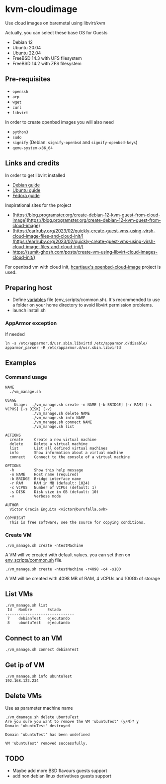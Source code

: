 # kvm-cloudimage
Use cloud images on baremetal using libvirt/kvm

Actually, you can select these base OS for Guests
- Debian 12
- Ubuntu 20.04
- Ubuntu 22.04
- FreeBSD 14.3 with UFS filesystem
- FreeBSD 14.2 with ZFS filesystem

## Pre-requisites
* `openssh`
* `arp`
* `wget`
* `curl`
* `libvirt` 

In order to create openbsd images you will also need

* `python3`
* `sudo`
* `signify` (Debian: `signify-openbsd` and `signify-openbsd-keys`)
* `qemu-system-x86_64`

## Links and credits
In order to get libvirt installed
- [Debian guide](https://wiki.debian.org/KVM)
- [Ubuntu guide](https://documentation.ubuntu.com/server/how-to/virtualisation/libvirt/)
- [Fedora guide](https://docs.fedoraproject.org/en-US/quick-docs/virtualization-getting-started/)

Inspirational sites for the project 
- [https://blog.programster.org/create-debian-12-kvm-guest-from-cloud-image](https://blog.programster.org/create-debian-12-kvm-guest-from-cloud-image)
- [https://earlruby.org/2023/02/quickly-create-guest-vms-using-virsh-cloud-image-files-and-cloud-init/](https://earlruby.org/2023/02/quickly-create-guest-vms-using-virsh-cloud-image-files-and-cloud-init/)
- [https://sumit-ghosh.com/posts/create-vm-using-libvirt-cloud-images-cloud-init/)](https://sumit-ghosh.com/posts/create-vm-using-libvirt-cloud-images-cloud-init/)

For openbsd vm with cloud init, [hcartiaux's openbsd-cloud-image](https://github.com/hcartiaux/openbsd-cloud-image.git) project is used.

## Preparing host

- Define [variables](env_scripts/common.sh) file (env_scripts/common.sh). It's recommended to use a folder on your home directory to avoid libvirt permission problems.
- launch install.sh
### AppArmor exception
If needed

```shell
ln -s /etc/apparmor.d/usr.sbin.libvirtd /etc/apparmor.d/disable/
apparmor_parser -R /etc/apparmor.d/usr.sbin.libvirtd
```


<!-- ### Create bridge network

```shell
sudo virsh --connect qemu:///session net-define /dev/stdin << EOF
<network>
  <name>bridged-network</name>
  <forward mode='bridge'/>
  <bridge name='brbackend' />
</network>
EOF
``` -->
## Examples
### Command usage
```shell
NAME
  ./vm_manage.sh

USAGE
    Usage:  ./vm_manage.sh create -n NAME [-b BRIDGE] [-r RAM] [-c VCPUS] [-s DISK] [-v]
            ./vm_manage.sh delete NAME
            ./vm_manage.sh info NAME
            ./vm_manage.sh connect NAME
            ./vm_manage.sh list

ACTIONS
  create     Create a new virtual machine
  delete     Delete a virtual machine
  list       List all defined virtual machines
  info       Show information about a virtual machine
  connect    Connect to the console of a virtual machine

OPTIONS
  -h         Show this help message
  -n NAME    Host name (required)
  -b BRIDGE  Bridge interface name
  -r RAM     RAM in MB (default: 1024)
  -c VCPUS   Number of VCPUs (default: 1)
  -s DISK    Disk size in GB (default: 10)
  -v         Verbose mode
  
AUTHOR
  Victor Gracia Enguita <victor@burufalla.ovh>

COPYRIGHT
  This is free software; see the source for copying conditions.
```

### Create VM
```shell
./vm_manage.sh create -ntestMachine
```
A VM will ve created with default values. you can set then on [env_scripts/common.sh](env_scripts/common.sh) file.

```shell
./vm_manage.sh create -ntestMachine -r4098 -c4 -s100
```
A VM will be created with 4098 MB of RAM, 4 vCPUs and 100Gb of storage


## List VMs
```shell
./vm_manage.sh list
 Id   Nombre       Estado
-------------------------------
 7    debianTest   ejecutando
 8    ubuntuTest   ejecutando
```
## Connect to an VM
```shell
./vm_manage.sh connect debianTest
```

## Get ip of VM

```shell
./vm_manage.sh info ubuntuTest
192.168.122.234
```

## Delete VMs

Use as parameter machine name
```shell
./vm_dmanage.sh delete ubuntuTest
Are you sure you want to remove the VM 'ubuntuTest' (y/N)? y
Domain 'ubuntuTest' destroyed

Domain 'ubuntuTest' has been undefined

VM 'ubuntuTest' removed successfully.
```
## TODO

  - Maybe add more BSD flavours guests support
  - add non debian linux derivatives guests support
<!-- ./vm_create.sh: línea 52: mkpasswd: orden no encontrada
./vm_create.sh: línea 259: virt-install: orden no encontrada
./vm_create.sh: línea 261: virsh: orden no encontrada
qemu-img wget curl  arp
sudo apt install --no-install-recommends qemu-system libvirt-clients libvirt-daemon-system whois virtinst net-tools
sudo chmod 750 /home/victor
sudo usermod -a -G libvirt $(whoami)
sudo usermod --append --groups earl libvirt-qemu -->

